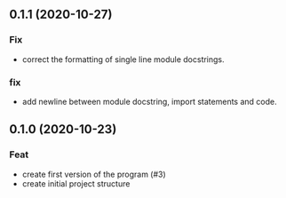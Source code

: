 ## 0.1.1 (2020-10-27)

### Fix

- correct the formatting of single line module docstrings.

### fix

- add newline between module docstring, import statements and code.

## 0.1.0 (2020-10-23)

### Feat

- create first version of the program (#3)
- create initial project structure
